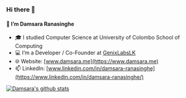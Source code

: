 ### Hi there 👋

#### 👨  I’m Damsara Ranasinghe

- 🎓  I studied Computer Science at University of Colombo School of Computing
- 💻  I’m a Developer / Co-Founder at [GenixLabsLK](https://genixlabslk.com/)
- 🌐  Website: [www.damsara.me](https://www.damsara.me)
- 📫  LinkedIn: [www.linkedin.com/in/damsara-ranasinghe](https://www.linkedin.com/in/damsara-ranasinghe/)

[![Damsara's github stats](https://github-readme-stats.vercel.app/api?username=damsarar&hide=issues&count_private=true&show_icons=true&theme=nord)](https://github.com/anuraghazra/github-readme-stats)
